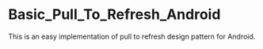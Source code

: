 Basic_Pull_To_Refresh_Android
=============================

This is an easy implementation of pull to refresh design pattern for Android.
